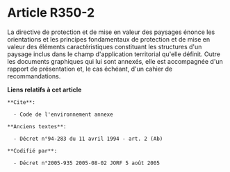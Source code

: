 # Article R350-2

La directive de protection et de mise en valeur des paysages énonce les orientations et les principes fondamentaux de
protection et de mise en valeur des éléments caractéristiques constituant les structures d'un paysage inclus dans le champ
d'application territorial qu'elle définit. Outre les documents graphiques qui lui sont annexés, elle est accompagnée d'un
rapport de présentation et, le cas échéant, d'un cahier de recommandations.

**Liens relatifs à cet article**

	**Cite**:

	  - Code de l'environnement annexe

	**Anciens textes**:

	  - Décret n°94-283 du 11 avril 1994 - art. 2 (Ab)

	**Codifié par**:

	  - Décret n°2005-935 2005-08-02 JORF 5 août 2005
